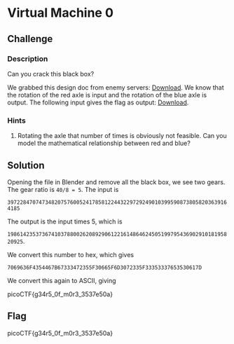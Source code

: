 # Virtual Machine 0

## Challenge

### Description

Can you crack this black box?

We grabbed this design doc from enemy servers: [Download](./Virtual-Machine-0.zip). We know that the rotation of the red axle is input and the rotation of the blue axle is output. The following input gives the flag as output: [Download](./input.txt).

### Hints

1. Rotating the axle that number of times is obviously not feasible. Can you model the mathematical relationship between red and blue?

## Solution

Opening the file in Blender and remove all the black box, we see two gears. The gear ratio is `40/8 = 5`. The input is

`39722847074734820757600524178581224432297292490103995908738058203639164185`

The output is the input times 5, which is

`198614235373674103788002620892906122161486462450519979543690291018195820925`.

We convert this number to hex, which gives

`7069636F4354467B67333472355F30665F6D3072335F33353337653530617D`

We convert this again to ASCII, giving

picoCTF{g34r5_0f_m0r3_3537e50a}

## Flag

picoCTF{g34r5_0f_m0r3_3537e50a}
